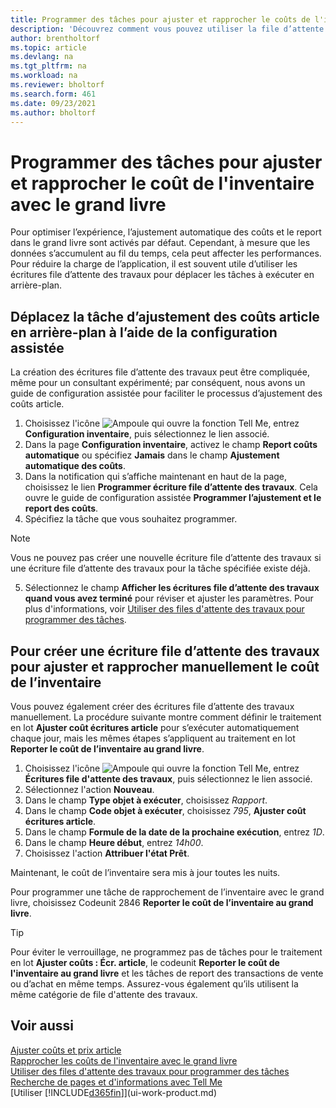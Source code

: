 ```yaml
---
title: Programmer des tâches pour ajuster et rapprocher le coûts de l'inventaire
description: 'Découvrez comment vous pouvez utiliser la file d’attente des travaux pour déplacer les tâches d’ajustement du coût de l’inventaire ou de rapprochement avec le grand livre en arrière-plan. Par exemple, si votre compagnie exécute de nombreuses tâches ou traite de nombreuses transactions.'
author: brentholtorf
ms.topic: article
ms.devlang: na
ms.tgt_pltfrm: na
ms.workload: na
ms.reviewer: bholtorf
ms.search.form: 461
ms.date: 09/23/2021
ms.author: bholtorf
---
```

# <a name="schedule-jobs-for-adjusting-and-reconciling-inventory-cost-with-the-general-ledger"></a>Programmer des tâches pour ajuster et rapprocher le coût de l'inventaire avec le grand livre

Pour optimiser l’expérience, l’ajustement automatique des coûts et le report dans le grand livre sont activés par défaut. Cependant, à mesure que les données s’accumulent au fil du temps, cela peut affecter les performances. Pour réduire la charge de l’application, il est souvent utile d’utiliser les écritures file d’attente des travaux pour déplacer les tâches à exécuter en arrière-plan.

## <a name="move-the-task-of-adjusting-item-costs-to-the-background-with-the-help-of-assisted-setup"></a>Déplacez la tâche d’ajustement des coûts article en arrière-plan à l’aide de la configuration assistée

La création des écritures file d’attente des travaux peut être compliquée, même pour un consultant expérimenté; par conséquent, nous avons un guide de configuration assistée pour faciliter le processus d’ajustement des coûts article.  

1. Choisissez l'icône ![Ampoule qui ouvre la fonction Tell Me](media/ui-search/search_small.png "Dites-moi ce que vous voulez faire"), entrez **Configuration inventaire**, puis sélectionnez le lien associé.  
2. Dans la page **Configuration inventaire**, activez le champ **Report coûts automatique** ou spécifiez **Jamais** dans le champ **Ajustement automatique des coûts**.  
3. Dans la notification qui s’affiche maintenant en haut de la page, choisissez le lien **Programmer écriture file d’attente des travaux**. Cela ouvre le guide de configuration assistée **Programmer l’ajustement et le report des coûts**.  
4. Spécifiez la tâche que vous souhaitez programmer.  

  > [!NOTE]
  > Vous ne pouvez pas créer une nouvelle écriture file d’attente des travaux si une écriture file d’attente des travaux pour la tâche spécifiée existe déjà.

5. Sélectionnez le champ **Afficher les écritures file d’attente des travaux quand vous avez terminé** pour réviser et ajuster les paramètres. Pour plus d'informations, voir [Utiliser des files d'attente des travaux pour programmer des tâches](admin-job-queues-schedule-tasks.md).  

## <a name="to-create-a-job-queue-entry-for-adjusting-and-reconciling-inventory-cost-manually"></a>Pour créer une écriture file d’attente des travaux pour ajuster et rapprocher manuellement le coût de l’inventaire

Vous pouvez également créer des écritures file d’attente des travaux manuellement. La procédure suivante montre comment définir le traitement en lot **Ajuster coût écritures article** pour s’exécuter automatiquement chaque jour, mais les mêmes étapes s’appliquent au traitement en lot **Reporter le coût de l’inventaire au grand livre**.  

1. Choisissez l'icône ![Ampoule qui ouvre la fonction Tell Me](media/ui-search/search_small.png "Dites-moi ce que vous voulez faire"), entrez **Écritures file d'attente des travaux**, puis sélectionnez le lien associé.  
2. Sélectionnez l'action **Nouveau**.  
3. Dans le champ **Type objet à exécuter**, choisissez *Rapport*.  
4. Dans le champ **Code objet à exécuter**, choisissez *795*, **Ajuster coût écritures article**.  
5. Dans le champ **Formule de la date de la prochaine exécution**, entrez *1D*.
6. Dans le champ **Heure début**, entrez *14h00*.
7. Choisissez l'action **Attribuer l'état Prêt**.

Maintenant, le coût de l’inventaire sera mis à jour toutes les nuits.  

Pour programmer une tâche de rapprochement de l’inventaire avec le grand livre, choisissez Codeunit 2846 **Reporter le coût de l’inventaire au grand livre**.

> [!TIP]
> Pour éviter le verrouillage, ne programmez pas de tâches pour le traitement en lot **Ajuster coûts : Écr. article**, le codeunit **Reporter le coût de l'inventaire au grand livre** et les tâches de report des transactions de vente ou d’achat en même temps. Assurez-vous également qu’ils utilisent la même catégorie de file d'attente des travaux.

## <a name="see-also"></a>Voir aussi

[Ajuster coûts et prix article](inventory-how-adjust-item-costs.md)  
[Rapprocher les coûts de l'inventaire avec le grand livre](finance-how-to-post-inventory-costs-to-the-general-ledger.md)  
[Utiliser des files d'attente des travaux pour programmer des tâches](admin-job-queues-schedule-tasks.md)  
[Recherche de pages et d'informations avec Tell Me](ui-search.md)  
[Utiliser [!INCLUDE[d365fin](includes/d365fin_md.md)]](ui-work-product.md)  
